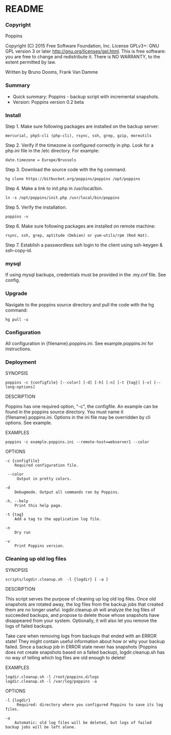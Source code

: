# README #
### Copyright ###
Poppins 

Copyright (C) 2015 Free Software Foundation, Inc.
License GPLv3+: GNU GPL version 3 or later <http://gnu.org/licenses/gpl.html>.
This is free software: you are free to change and redistribute it.
There is NO WARRANTY, to the extent permitted by law.

Written by Bruno Dooms, Frank Van Damme

### Summary ###
* Quick summary: Poppins - backup script with incremental snapshots. 
* Version: Poppins version 0.2 beta

### Install ###
Step 1. Make sure following packages are installed on the backup server: 

    mercurial, php5-cli (php-cli), rsync, ssh, grep, gzip, moreutils

Step 2. Verify if the timezone is configured correctly in php. Look for a php.ini file in the /etc directory. For example:

    date.timezone = Europe/Brussels

Step 3. Download the source code with the hg command. 

    hg clone https://bitbucket.org/poppins/poppins /opt/poppins

Step 4. Make a link to init.php in /usr/local/bin.

    ln -s /opt/poppins/init.php /usr/local/bin/poppins

Step 5. Verify the installation.  

    poppins -v

Step 6. Make sure following packages are installed on remote machine: 

    rsync, ssh, grep, aptitude (Debian) or yum-utils/rpm (Red Hat). 

Step 7. Establish a passwordless ssh login to the client using ssh-keygen & ssh-copy-id.

### mysql ###
If using mysql backups, credentials must be provided in the .my.cnf file. See config.

### Upgrade ###
Navigate to the poppins source directory and pull the code with the hg command: 

    hg pull -u


### Configuration ###
All configuration in {filename}.poppins.ini. See example.poppins.ini for instructions.

### Deployment ###
SYNOPSIS

    poppins -c {configfile} [--color] [-d] [-h] [-n] [-t {tag}] [-v] [--long-options]

DESCRIPTION

Poppins has one required option, "-c", the configfile. An example can be found in the poppins source directory. You must name it {filename}.poppins.ini. Options in the ini file may be overridden by cli options. See example.

EXAMPLES

    poppins -c example.poppins.ini --remote-host=webserver1 --color

OPTIONS

    -c {configfile}
        Required configuration file.

     --color
         Output in pretty colors.

    -d
        Debugmode. Output all commands ran by Poppins.

    -h, --help
        Print this help page.

    -t {tag}
        Add a tag to the application log file.
        
    -n
        Dry run

    -v
        Print Poppins version.

### Cleaning up old log files ###

SYNOPSIS

    scripts/logdir.cleanup.sh  -l {logdir} [ -a ]

DESCRIPTION

This script serves the purpose of cleaning up log old log files. Once old snapshots are rotated away, the log files from the backup jobs that created them are no longer useful. logdir.cleanup.sh will analyze the log files of succeeded backups, and propose to delete those whose snapshots have disappeared from your system. Optionally, it will also let you remove the logs of failed backups.

Take care when removing logs from backups that ended with an ERROR state! They might contain useful information about how or why your backup failed. Since a backup job in ERROR state never has snapshots (Poppins does not create snapshots based on a failed backup), logdir.cleanup.sh has no way of telling which log files are old enough to delete!

EXAMPLES

    logdir.cleanup.sh -l /root/poppins.d/logs 
    logdir.cleanup.sh -l /var/log/poppins -a

OPTIONS

    -l {logdir}
         Required: directory where you configured Poppins to save its log files.

    -a
        Automatic: old log files will be deleted, but logs of failed backup jobs will be left alone.

